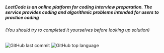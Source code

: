 ##### LeetCode is an online platform for coding interview preparation. The service provides coding and algorithmic problems intended for users to practice coding

###### (You should try to completed it yourselves before looking up solution)

![GitHub last commit](https://img.shields.io/github/last-commit/pinje0/leetcode)
![GitHub top language](https://img.shields.io/github/languages/top/pinje0/leetcode)
